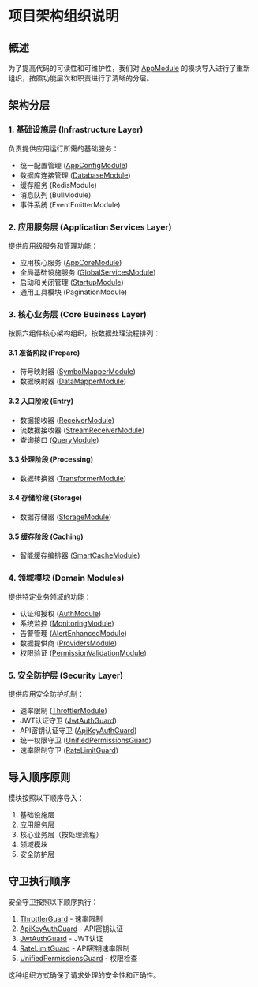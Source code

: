 # 项目架构组织说明

## 概述

为了提高代码的可读性和可维护性，我们对 [AppModule](file:///Users/honor/Documents/code/newstockapi/backend/src/app.module.ts#L37-L131) 的模块导入进行了重新组织，按照功能层次和职责进行了清晰的分层。

## 架构分层

### 1. 基础设施层 (Infrastructure Layer)

负责提供应用运行所需的基础服务：

- 统一配置管理 ([AppConfigModule](file:///Users/honor/Documents/code/newstockapi/backend/src/app/config/config.module.ts#L18-L39))
- 数据库连接管理 ([DatabaseModule](file:///Users/honor/Documents/code/newstockapi/backend/src/database/database.module.ts#L15-L44))
- 缓存服务 (RedisModule)
- 消息队列 (BullModule)
- 事件系统 (EventEmitterModule)

### 2. 应用服务层 (Application Services Layer)

提供应用级服务和管理功能：

- 应用核心服务 ([AppCoreModule](file:///Users/honor/Documents/code/newstockapi/backend/src/app/modules/app-core.module.ts#L19-L37))
- 全局基础设施服务 ([GlobalServicesModule](file:///Users/honor/Documents/code/newstockapi/backend/src/app/modules/global-services.module.ts#L22-L32))
- 启动和关闭管理 ([StartupModule](file:///Users/honor/Documents/code/newstockapi/backend/src/app/startup/startup.module.ts#L24-L34))
- 通用工具模块 (PaginationModule)

### 3. 核心业务层 (Core Business Layer)

按照六组件核心架构组织，按数据处理流程排列：

#### 3.1 准备阶段 (Prepare)
- 符号映射器 ([SymbolMapperModule](file:///Users/honor/Documents/code/newstockapi/backend/src/core/00-prepare/symbol-mapper/module/symbol-mapper.module.ts#L22-L49))
- 数据映射器 ([DataMapperModule](file:///Users/honor/Documents/code/newstockapi/backend/src/core/00-prepare/data-mapper/module/data-mapper.module.ts#L18-L43))

#### 3.2 入口阶段 (Entry)
- 数据接收器 ([ReceiverModule](file:///Users/honor/Documents/code/newstockapi/backend/src/core/01-entry/receiver/module/receiver.module.ts#L17-L30))
- 流数据接收器 ([StreamReceiverModule](file:///Users/honor/Documents/code/newstockapi/backend/src/core/01-entry/stream-receiver/module/stream-receiver.module.ts#L18-L35))
- 查询接口 ([QueryModule](file:///Users/honor/Documents/code/newstockapi/backend/src/core/01-entry/query/module/query.module.ts#L17-L31))

#### 3.3 处理阶段 (Processing)
- 数据转换器 ([TransformerModule](file:///Users/honor/Documents/code/newstockapi/backend/src/core/02-processing/transformer/module/data-transformer.module.ts#L15-L30))

#### 3.4 存储阶段 (Storage)
- 数据存储器 ([StorageModule](file:///Users/honor/Documents/code/newstockapi/backend/src/core/04-storage/storage/module/storage.module.ts#L18-L39))

#### 3.5 缓存阶段 (Caching)
- 智能缓存编排器 ([SmartCacheModule](file:///Users/honor/Documents/code/newstockapi/backend/src/core/05-caching/smart-cache/module/smart-cache.module.ts#L30-L44))

### 4. 领域模块 (Domain Modules)

提供特定业务领域的功能：

- 认证和授权 ([AuthModule](file:///Users/honor/Documents/code/newstockapi/backend/src/auth/module/auth.module.ts#L32-L85))
- 系统监控 ([MonitoringModule](file:///Users/honor/Documents/code/newstockapi/backend/src/monitoring/monitoring.module.ts#L32-L47))
- 告警管理 ([AlertEnhancedModule](file:///Users/honor/Documents/code/newstockapi/backend/src/alert/module/alert-enhanced.module.ts#L24-L41))
- 数据提供商 ([ProvidersModule](file:///Users/honor/Documents/code/newstockapi/backend/src/providers/module/providers-sg.module.ts#L24-L31))
- 权限验证 ([PermissionValidationModule](file:///Users/honor/Documents/code/newstockapi/backend/src/common/modules/permission/modules/permission-validation.module.ts#L16-L27))

### 5. 安全防护层 (Security Layer)

提供应用安全防护机制：

- 速率限制 ([ThrottlerModule](file:///Users/honor/Documents/code/newstockapi/backend/node_modules/@nestjs/throttler/dist/throttler.module.d.ts#L5-L17))
- JWT认证守卫 ([JwtAuthGuard](file:///Users/honor/Documents/code/newstockapi/backend/src/auth/guards/jwt-auth.guard.ts#L13-L35))
- API密钥认证守卫 ([ApiKeyAuthGuard](file:///Users/honor/Documents/code/newstockapi/backend/src/auth/guards/apikey-auth.guard.ts#L17-L33))
- 统一权限守卫 ([UnifiedPermissionsGuard](file:///Users/honor/Documents/code/newstockapi/backend/src/auth/guards/unified-permissions.guard.ts#L21-L62))
- 速率限制守卫 ([RateLimitGuard](file:///Users/honor/Documents/code/newstockapi/backend/src/auth/guards/rate-limit.guard.ts#L14-L44))

## 导入顺序原则

模块按照以下顺序导入：

1. 基础设施层
2. 应用服务层
3. 核心业务层（按处理流程）
4. 领域模块
5. 安全防护层

## 守卫执行顺序

安全守卫按照以下顺序执行：

1. [ThrottlerGuard](file:///Users/honor/Documents/code/newstockapi/backend/node_modules/@nestjs/throttler/dist/throttler.guard.d.ts#L5-L28) - 速率限制
2. [ApiKeyAuthGuard](file:///Users/honor/Documents/code/newstockapi/backend/src/auth/guards/apikey-auth.guard.ts#L17-L33) - API密钥认证
3. [JwtAuthGuard](file:///Users/honor/Documents/code/newstockapi/backend/src/auth/guards/jwt-auth.guard.ts#L13-L35) - JWT认证
4. [RateLimitGuard](file:///Users/honor/Documents/code/newstockapi/backend/src/auth/guards/rate-limit.guard.ts#L14-L44) - API密钥速率限制
5. [UnifiedPermissionsGuard](file:///Users/honor/Documents/code/newstockapi/backend/src/auth/guards/unified-permissions.guard.ts#L21-L62) - 权限检查

这种组织方式确保了请求处理的安全性和正确性。